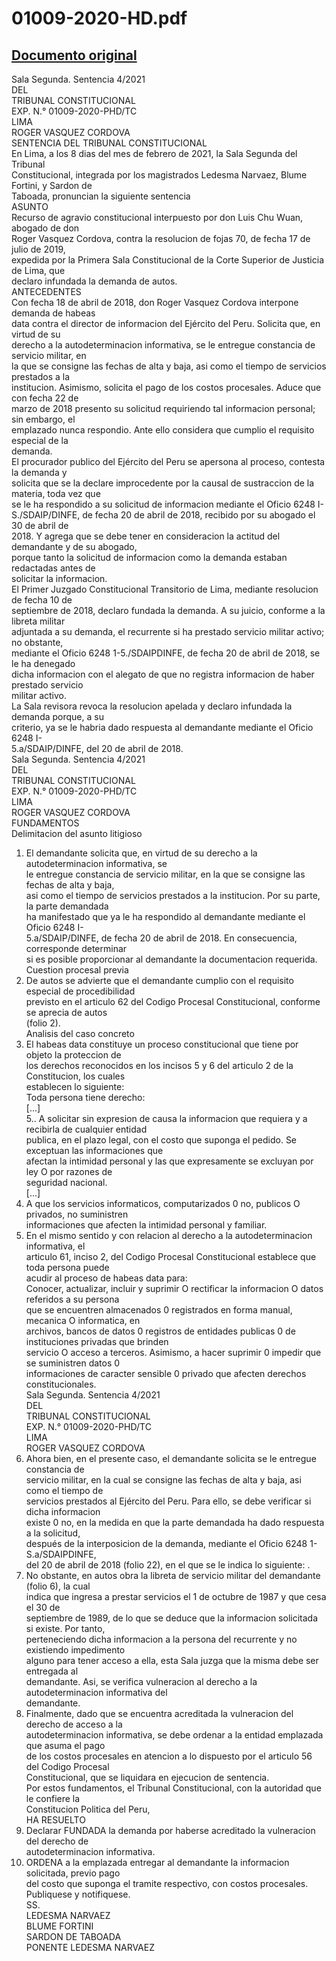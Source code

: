 
01009-2020-HD.pdf
=================
  
[Documento original](https://tc.gob.pe/jurisprudencia/2021/01009-2020-HD.pdf)  
---  
Sala Segunda. Sentencia 4/2021  
DEL  
TRIBUNAL CONSTITUCIONAL  
EXP. N.° 01009-2020-PHD/TC  
LIMA  
ROGER VASQUEZ CORDOVA  
SENTENCIA DEL TRIBUNAL CONSTITUCIONAL  
En Lima, a los 8 dias del mes de febrero de 2021, la Sala Segunda del Tribunal  
Constitucional, integrada por los magistrados Ledesma Narvaez, Blume Fortini, y Sardon de  
Taboada, pronuncian la siguiente sentencia  
ASUNTO  
Recurso de agravio constitucional interpuesto por don Luis Chu Wuan, abogado de don  
Roger Vasquez Cordova, contra la resolucion de fojas 70, de fecha 17 de julio de 2019,  
expedida por la Primera Sala Constitucional de la Corte Superior de Justicia de Lima, que  
declaro infundada la demanda de autos.  
ANTECEDENTES  
Con fecha 18 de abril de 2018, don Roger Vasquez Cordova interpone demanda de habeas  
data contra el director de informacion del Ejército del Peru. Solicita que, en virtud de su  
derecho a la autodeterminacion informativa, se le entregue constancia de servicio militar, en  
la que se consigne las fechas de alta y baja, asi como el tiempo de servicios prestados a la  
institucion. Asimismo, solicita el pago de los costos procesales. Aduce que con fecha 22 de  
marzo de 2018 presento su solicitud requiriendo tal informacion personal; sin embargo, el  
emplazado nunca respondio. Ante ello considera que cumplio el requisito especial de la  
demanda.  
El procurador publico del Ejército del Peru se apersona al proceso, contesta la demanda y  
solicita que se la declare improcedente por la causal de sustraccion de la materia, toda vez que  
se le ha respondido a su solicitud de informacion mediante el Oficio 6248 I-  
S./SDAIP/DINFE, de fecha 20 de abril de 2018, recibido por su abogado el 30 de abril de  
2018. Y agrega que se debe tener en consideracion la actitud del demandante y de su abogado,  
porque tanto la solicitud de informacion como la demanda estaban redactadas antes de  
solicitar la informacion.  
El Primer Juzgado Constitucional Transitorio de Lima, mediante resolucion de fecha 10 de  
septiembre de 2018, declaro fundada la demanda. A su juicio, conforme a la libreta militar  
adjuntada a su demanda, el recurrente si ha prestado servicio militar activo; no obstante,  
mediante el Oficio 6248 1-5./SDAIPDINFE, de fecha 20 de abril de 2018, se le ha denegado  
dicha informacion con el alegato de que no registra informacion de haber prestado servicio  
militar activo.  
La Sala revisora revoca la resolucion apelada y declaro infundada la demanda porque, a su  
criterio, ya se le habria dado respuesta al demandante mediante el Oficio 6248 I-  
5.a/SDAIP/DINFE, del 20 de abril de 2018.  
Sala Segunda. Sentencia 4/2021  
DEL  
TRIBUNAL CONSTITUCIONAL  
EXP. N.° 01009-2020-PHD/TC  
LIMA  
ROGER VASQUEZ CORDOVA  
FUNDAMENTOS  
Delimitacion del asunto litigioso  
1. El demandante solicita que, en virtud de su derecho a la autodeterminacion informativa, se  
le entregue constancia de servicio militar, en la que se consigne las fechas de alta y baja,  
asi como el tiempo de servicios prestados a la institucion. Por su parte, la parte demandada  
ha manifestado que ya le ha respondido al demandante mediante el Oficio 6248 I-  
5.a/SDAIP/DINFE, de fecha 20 de abril de 2018. En consecuencia, corresponde determinar  
si es posible proporcionar al demandante la documentacion requerida.  
Cuestion procesal previa  
2. De autos se advierte que el demandante cumplio con el requisito especial de procedibilidad  
previsto en el articulo 62 del Codigo Procesal Constitucional, conforme se aprecia de autos  
(folio 2).  
Analisis del caso concreto  
3. El habeas data constituye un proceso constitucional que tiene por objeto la proteccion de  
los derechos reconocidos en los incisos 5 y 6 del articulo 2 de la Constitucion, los cuales  
establecen lo siguiente:  
Toda persona tiene derecho:  
[...]  
5.. A solicitar sin expresion de causa la informacion que requiera y a recibirla de cualquier entidad  
publica, en el plazo legal, con el costo que suponga el pedido. Se exceptuan las informaciones que  
afectan la intimidad personal y las que expresamente se excluyan por ley O por razones de  
seguridad nacional.  
[...]  
6. A que los servicios informaticos, computarizados 0 no, publicos O privados, no suministren  
informaciones que afecten la intimidad personal y familiar.  
4. En el mismo sentido y con relacion al derecho a la autodeterminacion informativa, el  
articulo 61, inciso 2, del Codigo Procesal Constitucional establece que toda persona puede  
acudir al proceso de habeas data para:  
Conocer, actualizar, incluir y suprimir O rectificar la informacion O datos referidos a su persona  
que se encuentren almacenados 0 registrados en forma manual, mecanica O informatica, en  
archivos, bancos de datos 0 registros de entidades publicas 0 de instituciones privadas que brinden  
servicio O acceso a terceros. Asimismo, a hacer suprimir 0 impedir que se suministren datos 0  
informaciones de caracter sensible 0 privado que afecten derechos constitucionales.  
Sala Segunda. Sentencia 4/2021  
DEL  
TRIBUNAL CONSTITUCIONAL  
EXP. N.° 01009-2020-PHD/TC  
LIMA  
ROGER VASQUEZ CORDOVA  
5. Ahora bien, en el presente caso, el demandante solicita se le entregue constancia de  
servicio militar, en la cual se consigne las fechas de alta y baja, asi como el tiempo de  
servicios prestados al Ejército del Peru. Para ello, se debe verificar si dicha informacion  
existe 0 no, en la medida en que la parte demandada ha dado respuesta a la solicitud,  
después de la interposicion de la demanda, mediante el Oficio 6248 1-S.a/SDAIPDINFE,  
del 20 de abril de 2018 (folio 22), en el que se le indica lo siguiente: <no registra  
informacion de haber prestado servicio militar>.  
6. No obstante, en autos obra la libreta de servicio militar del demandante (folio 6), la cual  
indica que ingresa a prestar servicios el 1 de octubre de 1987 y que cesa el 30 de  
septiembre de 1989, de lo que se deduce que la informacion solicitada si existe. Por tanto,  
perteneciendo dicha informacion a la persona del recurrente y no existiendo impedimento  
alguno para tener acceso a ella, esta Sala juzga que la misma debe ser entregada al  
demandante. Asi, se verifica vulneracion al derecho a la autodeterminacion informativa del  
demandante.  
7. Finalmente, dado que se encuentra acreditada la vulneracion del derecho de acceso a la  
autodeterminacion informativa, se debe ordenar a la entidad emplazada que asuma el pago  
de los costos procesales en atencion a lo dispuesto por el articulo 56 del Codigo Procesal  
Constitucional, que se liquidara en ejecucion de sentencia.  
Por estos fundamentos, el Tribunal Constitucional, con la autoridad que le confiere la  
Constitucion Politica del Peru,  
HA RESUELTO  
1. Declarar FUNDADA la demanda por haberse acreditado la vulneracion del derecho de  
autodeterminacion informativa.  
2. ORDENA a la emplazada entregar al demandante la informacion solicitada, previo pago  
del costo que suponga el tramite respectivo, con costos procesales.  
Publiquese y notifiquese.  
SS.  
LEDESMA NARVAEZ  
BLUME FORTINI  
SARDON DE TABOADA  
PONENTE LEDESMA NARVAEZ